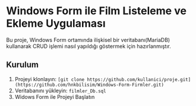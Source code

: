 # Windows Form ile Film Listeleme ve Ekleme Uygulaması

Bu proje, Windows Form ortamında ilişkisel bir veritabanı(MariaDB) kullanarak CRUD işlemi nasıl yapıldığı göstermek için hazırlanmıştır.

## Kurulum

1. Projeyi klonlayın: `[git clone https://github.com/kullanici/proje.git](https://github.com/hnkbilisim/Windows-Form-Firmler.git)`
2. Veritabanını yükleyin: `filmler_Db.sql`
3. Widows Form ile Projeyi Başlatın
